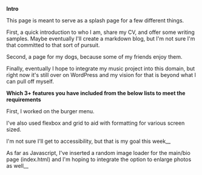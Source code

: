 **Intro**

This page is meant to serve as a splash page for a few different things.

First, a quick introduction to who I am, share my CV, and offer some writing samples. Maybe eventually I'll create a markdown blog, but I'm not sure I'm that committed to that sort of pursuit.

Second, a page for my dogs, because some of my friends enjoy them.

Finally, eventually I hope to integrate my music project into this domain, but right now it's still over on WordPress and my vision for that is beyond what I can pull off myself.


**Which 3+ features you have included from the below lists to meet the requirements**

First, I worked on the burger menu.

I've also used flexbox and grid to aid with formatting for various screen sized.

I'm not sure I'll get to accessibility, but that is my goal this week__

As far as Javascript, I've inserted a random image loader for the main/bio page (index.html) and I'm hoping to integrate the option to enlarge photos as well__

